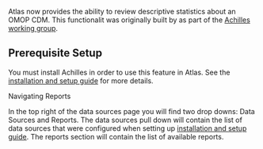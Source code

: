 Atlas now provides the ability to review descriptive statistics about an OMOP CDM. This functionalit was originally built by as part of the [Achilles working group](http://www.ohdsi.org/web/wiki/doku.php?id=documentation:software:achilles). 

## Prerequisite Setup

You must install Achilles in order to use this feature in Atlas. See the [installation and setup guide](https://github.com/OHDSI/Atlas/wiki/Installation-&-Setup#cdm-statistics-achilles) for more details.

Navigating Reports

In the top right of the data sources page you will find two drop downs: Data Sources and Reports. The data sources pull down will contain the list of data sources that were configured when setting up [installation and setup guide](https://github.com/OHDSI/Atlas/wiki/Installation-&-Setup#cdm-statistics-achilles). The reports section will contain the list of available reports.